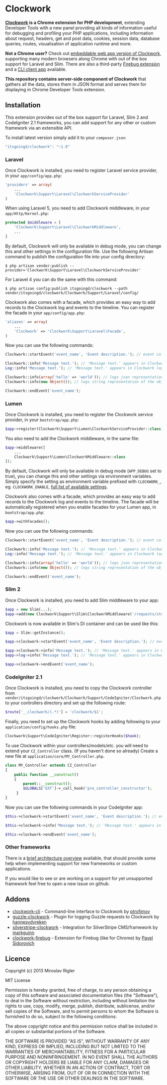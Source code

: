Clockwork
=========

**[Clockwork](http://github.com/itsgoingd/clockwork-chrome) is a Chrome extension for PHP development**, extending Developer Tools with a new panel providing all kinds of information useful for debugging and profiling your PHP applications, including information about request, headers, get and post data, cookies, session data, database queries, routes, visualisation of application runtime and more.

**Not a Chrome user?** Check out [embeddable web app version of Clockwork](http://github.com/itsgoingd/clockwork-web), supporting many modern browsers along Chrome with out of the box support for Laravel and Slim.
There are also a third-party [Firebug extension](https://github.com/sidorovich/clockwork-firebug) and a [CLI client app](https://github.com/ptrofimov/clockwork-cli) available.

**This repository contains server-side component of Clockwork** that gathers all the data, stores them in JSON format and serves them for displaying in Chrome Developer Tools extension.

## Installation

This extension provides out of the box support for Laravel, Slim 2 and CodeIgniter 2.1 frameworks, you can add support for any other or custom framework via an extensible API.

To install latest version simply add it to your `composer.json`:

```javascript
"itsgoingd/clockwork": "~1.9"
```

### Laravel

Once Clockwork is installed, you need to register Laravel service provider, in your `app/config/app.php`:

```php
'providers' => array(
	...
	'Clockwork\Support\Laravel\ClockworkServiceProvider'
)
```

When using Laravel 5, you need to add Clockwork middleware, in your `app/Http/Kernel.php`:

```php
protected $middleware = [
	'Clockwork\Support\Laravel\ClockworkMiddleware',
	...
]
```

By default, Clockwork will only be available in debug mode, you can change this and other settings in the configuration file. Use the following Artisan command to publish the configuration file into your config directory:

```
$ php artisan vendor:publish --provider='Clockwork\Support\Laravel\ClockworkServiceProvider'
```

For Laravel 4 you can do the same with this command:

```
$ php artisan config:publish itsgoingd/clockwork --path vendor/itsgoingd/clockwork/Clockwork/Support/Laravel/config/
```

Clockwork also comes with a facade, which provides an easy way to add records to the Clockwork log and events to the timeline. You can register the facade in your `app/config/app.php`:

```php
'aliases' => array(
	...
	'Clockwork' => 'Clockwork\Support\Laravel\Facade',
)
```

Now you can use the following commands:

```php
Clockwork::startEvent('event_name', 'Event description.'); // event called 'Event description.' appears in Clockwork timeline tab

Clockwork::info('Message text.'); // 'Message text.' appears in Clockwork log tab
Log::info('Message text.'); // 'Message text.' appears in Clockwork log tab as well as application log file

Clockwork::info(array('hello' => 'world')); // logs json representation of the array
Clockwork::info(new Object()); // logs string representation of the objects if the object implements __toString magic method, logs json representation of output of toArray method if the object implements it, if neither is the case, logs json representation of the object cast to array

Clockwork::endEvent('event_name');
```

### Lumen

Once Clockwork is installed, you need to register the Clockwork service provider, in your `bootstrap/app.php`:

```php
$app->register(Clockwork\Support\Lumen\ClockworkServiceProvider::class);
```

You also need to add the Clockwork middleware, in the same file:

```php
$app->middleware([
	...
	Clockwork\Support\Lumen\ClockworkMiddleware::class
]);
```

By default, Clockwork will only be available in debug mode (`APP_DEBUG` set to true), you can change this and other settings via environment variables.
Simply specify the setting as environment variable prefixed with `CLOCKWORK_`, eg. `CLOCKWORK_ENABLE`, [full list of available settings](https://raw.githubusercontent.com/itsgoingd/clockwork/v1/Clockwork/Support/Laravel/config/clockwork.php).

Clockwork also comes with a facade, which provides an easy way to add records to the Clockwork log and events to the timeline. The facade will be automatically registered when you enable facades for your Lumen app, in `bootstrap/app.php`:

```php
$app->withFacades();
```

Now you can use the following commands:

```php
Clockwork::startEvent('event_name', 'Event description.'); // event called 'Event description.' appears in Clockwork timeline tab

Clockwork::info('Message text.'); // 'Message text.' appears in Clockwork log tab
Log::info('Message text.'); // 'Message text.' appears in Clockwork log tab as well as application log file

Clockwork::info(array('hello' => 'world')); // logs json representation of the array
Clockwork::info(new Object()); // logs string representation of the objects if the object implements __toString magic method, logs json representation of output of toArray method if the object implements it, if neither is the case, logs json representation of the object cast to array

Clockwork::endEvent('event_name');
```

### Slim 2

Once Clockwork is installed, you need to add Slim middleware to your app:

```php
$app = new Slim(...);
$app->add(new Clockwork\Support\Slim\ClockworkMiddleware('/requests/storage/path'));
```

Clockwork is now available in Slim's DI container and can be used like this:

```php
$app = Slim::getInstance();

$app->clockwork->startEvent('event_name', 'Event description.'); // event called 'Event description.' appears in Clockwork timeline tab

$app->clockwork->info('Message text.'); // 'Message text.' appears in Clockwork log tab
$app->log->info('Message text.'); // 'Message text.' appears in Clockwork log tab as well as application log file

$app->clockwork->endEvent('event_name');
```

### CodeIgniter 2.1

Once Clockwork is installed, you need to copy the Clockwork controller from `vendor/itsgoingd/clockwork/Clockwork/Support/CodeIgniter/Clockwork.php` to your controllers directory and set up the following route:

```php
$route['__clockwork/(.*)'] = 'clockwork/$1';
```

Finally, you need to set up the Clockwork hooks by adding following to your `application/config/hooks.php` file:

```php
Clockwork\Support\CodeIgniter\Register::registerHooks($hook);
```

To use Clockwork within your controllers/models/etc. you will need to extend your `CI_Controller` class. (If you haven't done so already) Create a new file at `application/core/MY_Controller.php`.

```php
class MY_Controller extends CI_Controller
{
	public function __construct()
	{
		parent::__construct();
		$GLOBALS['EXT']->_call_hook('pre_controller_constructor');
	 }
}
```

Now you can use the following commands in your CodeIgniter app:

```php
$this->clockwork->startEvent('event_name', 'Event description.'); // event called 'Event description.' appears in Clockwork timeline tab

$this->clockwork->info('Message text.'); // 'Message text.' appears in Clockwork log tab

$this->clockwork->endEvent('event_name');
```

### Other frameworks

There is a [brief architecture overview](https://github.com/itsgoingd/clockwork/wiki/Development-notes) available, that should provide some help when implementing support for new frameworks or custom applications.

If you would like to see or are working on a support for yet unsupported framework feel free to open a new issue on github.

## Addons

- [clockwork-cli](https://github.com/ptrofimov/clockwork-cli) - Command-line interface to Clockwork by [ptrofimov](https://github.com/ptrofimov)
- [guzzle-clockwork](https://github.com/hannesvdvreken/guzzle-clockwork) - Plugin for logging Guzzle requests to Clockwork by [hannesvdvreken](https://github.com/hannesvdvreken)
- [silverstripe-clockwork](https://github.com/markguinn/silverstripe-clockwork) - Integration for SilverStripe CMS/framework by [markguinn](https://github.com/markguinn)
- [clockwork-firebug](https://github.com/sidorovich/clockwork-firebug) - Extension for Firebug (like for Chrome) by [Pavel Sidorovich](https://github.com/sidorovich)

## Licence

Copyright (c) 2013 Miroslav Rigler

MIT License

Permission is hereby granted, free of charge, to any person obtaining
a copy of this software and associated documentation files (the
"Software"), to deal in the Software without restriction, including
without limitation the rights to use, copy, modify, merge, publish,
distribute, sublicense, and/or sell copies of the Software, and to
permit persons to whom the Software is furnished to do so, subject to
the following conditions:

The above copyright notice and this permission notice shall be
included in all copies or substantial portions of the Software.

THE SOFTWARE IS PROVIDED "AS IS", WITHOUT WARRANTY OF ANY KIND,
EXPRESS OR IMPLIED, INCLUDING BUT NOT LIMITED TO THE WARRANTIES OF
MERCHANTABILITY, FITNESS FOR A PARTICULAR PURPOSE AND
NONINFRINGEMENT. IN NO EVENT SHALL THE AUTHORS OR COPYRIGHT HOLDERS BE
LIABLE FOR ANY CLAIM, DAMAGES OR OTHER LIABILITY, WHETHER IN AN ACTION
OF CONTRACT, TORT OR OTHERWISE, ARISING FROM, OUT OF OR IN CONNECTION
WITH THE SOFTWARE OR THE USE OR OTHER DEALINGS IN THE SOFTWARE.
